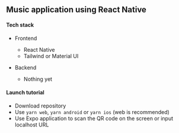 ## Music application using React Native

#### Tech stack

- Frontend

  - React Native
  - Tailwind or Material UI

- Backend
  - Nothing yet

#### Launch tutorial

- Download repository
- Use `yarn web`, `yarn android` or `yarn ios` (web is recommended)
- Use Expo application to scan the QR code on the screen or input localhost URL
